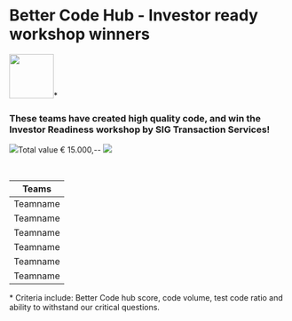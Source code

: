 # Better Code Hub - Investor ready workshop winners

<img src="https://bettercodehub.com/edge/badge/Blockchaingers/BlockchainHackaton?branch=master" height="80"/>*

### These teams have created high quality code, and win the Investor Readiness workshop by SIG Transaction Services!
<img src="https://avatars0.githubusercontent.com/ml/246?s=140&v=4" />Total value € 15.000,-- <img src="https://avatars0.githubusercontent.com/ml/246?s=140&v=4" />

<br />

| Teams |
| :---: |
| Teamname |
| Teamname |
| Teamname |
| Teamname |
| Teamname |
| Teamname |

\* Criteria include: Better Code hub score, code volume, test code ratio and ability to withstand our critical questions.
